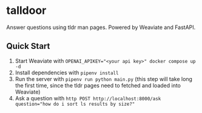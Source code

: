 # talldoor

Answer questions using tldr man pages. Powered by Weaviate and FastAPI.

## Quick Start

1. Start Weaviate with `OPENAI_APIKEY="<your api key>" docker compose up -d`
2. Install dependencies with `pipenv install`
3. Run the server with `pipenv run python main.py` (this step will take long the first time, since the tldr pages need to fetched and loaded into Weaviate)
4. Ask a question with `http POST http://localhost:8000/ask question="how do i sort ls results by size?"`

